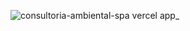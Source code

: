 ![consultoria-ambiental-spa vercel app_](https://github.com/oisouguilherme/ConsultoriaAmbientalSPA/assets/108905023/7e09671f-e1fc-4ec4-8612-18edb48de05f)
